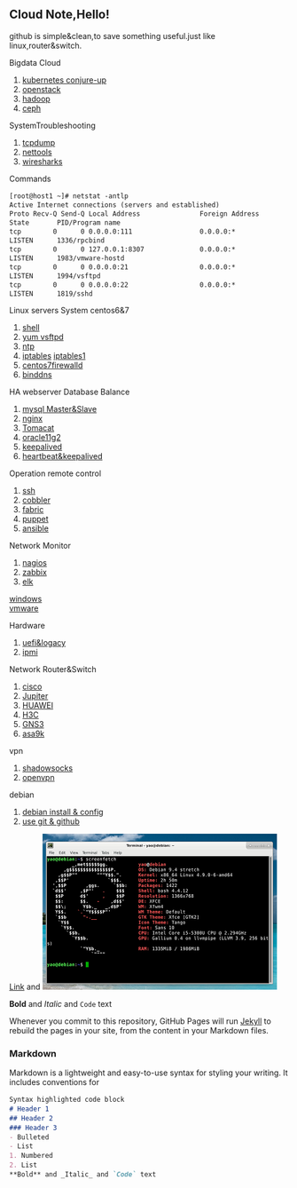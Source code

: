 ## Cloud Note,Hello!
github is simple&clean,to save something useful.just like linux,router&switch.

Bigdata Cloud

1. [kubernetes conjure-up](conjure-up.html)
2. [openstack](openstack.html)
3. [hadoop](hadoop.html)
4. [ceph](ceph.html)
 
SystemTroubleshooting

1. [tcpdump](tcpdump.html)
2. [nettools](nettools.html)
3. [wiresharks](wiresharks.html)

Commands
```
[root@host1 ~]# netstat -antlp
Active Internet connections (servers and established)
Proto Recv-Q Send-Q Local Address               Foreign Address             State       PID/Program name   
tcp        0      0 0.0.0.0:111                 0.0.0.0:*                   LISTEN      1336/rpcbind        
tcp        0      0 127.0.0.1:8307              0.0.0.0:*                   LISTEN      1983/vmware-hostd   
tcp        0      0 0.0.0.0:21                  0.0.0.0:*                   LISTEN      1994/vsftpd         
tcp        0      0 0.0.0.0:22                  0.0.0.0:*                   LISTEN      1819/sshd           
```

Linux servers System centos6&7

1. [shell](shell.html)
2. [yum vsftpd](centosyum.html)
3. [ntp](ntp.html)
4. [iptables](iptables.html)  [iptables1](iptables1.html)
5. [centos7firewalld](firewalld.html)
6. [binddns](dns.html)

HA webserver Database Balance

1. [mysql Master&Slave](mysql.html)
2. [nginx](nginx.html)
3. [Tomacat](tomcat.html)
4. [oracle11g2](oracle11g2.html)
5. [keepalived](keepalived.html)
6. [heartbeat&keepalived](ha.html)

Operation remote control

1. [ssh](ssh.html)
2. [cobbler](cobbler.html)
3. [fabric](fabric.html)
4. [puppet](puppet.html)
5. [ansible](ansible.html)

Network Monitor

1. [nagios](nagios.html)
2. [zabbix](zabbix.html)
3. [elk](elk.html)

[windows](windows.html)  
[vmware](vmware.html)

Hardware

1. [uefi&logacy](uefi.html)
2. [ipmi](ipmi.html)

Network Router&Switch

1. [cisco](cisco1.html)
2. [Jupiter](jupiter.html)
3. [HUAWEI](huawei.html)
4. [H3C](h3c1.html)
5. [GNS3](gns.html)
6. [asa9k](asa9K.html)

vpn

1. [shadowsocks](ss.html)
2. [openvpn](openvpn.html)

debian 

1. [debian install & config](debian1.html)
2. [use git & github](gituse.html)

[Link](url) and 
![Image](./images/debian.png)

**Bold** and _Italic_ and `Code` text

Whenever you commit to this repository, GitHub Pages will run [Jekyll](https://jekyllrb.com/) to rebuild the pages in your site, from the content in your Markdown files.
### Markdown
Markdown is a lightweight and easy-to-use syntax for styling your writing. It includes conventions for
```markdown
Syntax highlighted code block
# Header 1
## Header 2
### Header 3
- Bulleted
- List
1. Numbered
2. List
**Bold** and _Italic_ and `Code` text
```
